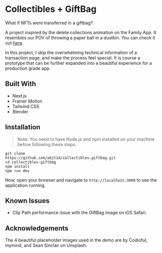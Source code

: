 # Collectibles + GiftBag

What if NFTs were transferred in a giftbag?

A project inspired by the delete collections animation on the Family App. It resembles our POV of throwing a paper ball in a dustbin. You can check it out [here](https://x.com/family/status/1742574954481410558).

In this project, I skip the overwhelming technical information of a transaction page, and make the process feel special. It is course a prototype that can be further expanded into a beautiful experience for a production grade app.

## Built With

- Next.js
- Framer Motion
- Tailwind CSS
- Blender

## Installation

> Note: You need to have Node.js and npm installed on your machine before following these steps.

```
git clone
https://github.com/abjt14/collectibles-giftbag.git
cd collectibles-giftbag
npm install
npm run dev
```

Now, open your browser and navigate to `http://localhost:3000` to see the application running.

## Known Issues

- Clip Path performance issue with the GiftBag image on iOS Safari.

## Acknowledgements

The 4 beautiful placeholder images used in the demo are by <Link href="https://unsplash.com/@codioful" target="_blank">Codioful</Link>, <Link href="https://unsplash.com/@mymind" target="_blank">mymind</Link>, and <Link href="https://unsplash.com/@seanwsinclair" target="_blank">Sean Sinclair</Link> on Unsplash.

